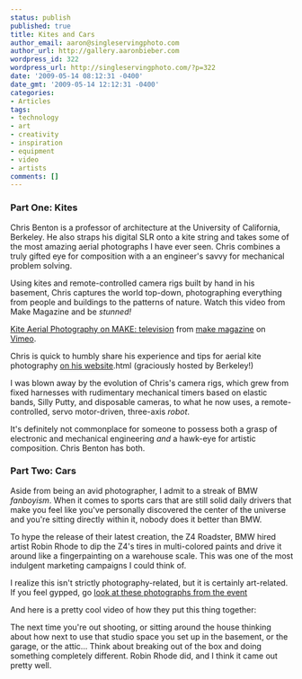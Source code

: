 ```yaml
---
status: publish
published: true
title: Kites and Cars
author_email: aaron@singleservingphoto.com
author_url: http://gallery.aaronbieber.com
wordpress_id: 322
wordpress_url: http://singleservingphoto.com/?p=322
date: '2009-05-14 08:12:31 -0400'
date_gmt: '2009-05-14 12:12:31 -0400'
categories:
- Articles
tags:
- technology
- art
- creativity
- inspiration
- equipment
- video
- artists
comments: []
---
```

### Part One: Kites

Chris Benton is a professor of architecture at the University of
California, Berkeley. He also straps his digital SLR onto a kite string
and takes some of the most amazing aerial photographs I have ever seen.
Chris combines a truly gifted eye for composition with a an engineer's
savvy for mechanical problem solving.

Using kites and remote-controlled camera rigs built by hand in his
basement, Chris captures the world top-down, photographing everything
from people and buildings to the patterns of nature. Watch this video
from Make Magazine and be _stunned!_

[Kite Aerial Photography on MAKE: television](http://vimeo.com/2754255)
from [make magazine](http://vimeo.com/make) on
[Vimeo](http://vimeo.com).

Chris is quick to humbly share his experience and tips for aerial kite
photography [on his website](http://arch.ced.berkeley.edu/kap/index).html
(graciously hosted by Berkeley!)

I was blown away by the evolution of Chris's camera rigs, which grew
from fixed harnesses with rudimentary mechanical timers based on elastic
bands, Silly Putty, and disposable cameras, to what he now uses, a
remote-controlled, servo motor-driven, three-axis _robot_.

It's definitely not commonplace for someone to possess both a grasp of
electronic and mechanical engineering *and* a hawk-eye for artistic
composition. Chris Benton has both.

### Part Two: Cars

Aside from being an avid photographer, I admit to a streak of BMW
_fanboyism_. When it comes to sports cars that are still solid daily
drivers that make you feel like you've personally discovered the center
of the universe and you're sitting directly within it, nobody does it
better than BMW.

To hype the release of their latest creation, the Z4 Roadster, BMW hired
artist Robin Rhode to dip the Z4's tires in multi-colored paints and
drive it around like a fingerpainting on a warehouse scale. This was one
of the most indulgent marketing campaigns I could think of.

I realize this isn't strictly photography-related, but it is certainly
art-related. If you feel gypped, go [look at these photographs from the
event](http://www.bmwblog.com/2008/12/20/new-bmw-z4-painting-dynamics/an-expression-of-joy-painting-dynamics-created-by-the-new-bmw-z4_9/)

And here is a pretty cool video of how they put this thing together:

The next time you're out shooting, or sitting around the house thinking
about how next to use that studio space you set up in the basement, or
the garage, or the attic... Think about breaking out of the box and
doing something completely different. Robin Rhode did, and I think it
came out pretty well.
